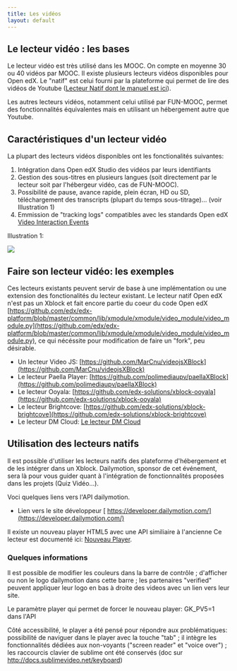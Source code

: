 ```yaml
---
title: Les vidéos
layout: default
---
```


## Le lecteur vidéo : les bases

Le lecteur vidéo est très utilisé dans les MOOC. On compte en moyenne 30 ou 40 vidéos par MOOC.
Il existe plusieurs lecteurs vidéos disponibles pour Open edX. Le "natif" est celui fourni par la
plateforme qui permet de lire des vidéos de Youtube ([Lecteur Natif dont le manuel est ici](http://edx-partner-course-staff.readthedocs.org/en/latest/creating_content/create_video.html)).

Les autres lecteurs vidéos, notamment celui utilisé par FUN-MOOC, permet des fonctionnalités équivalentes mais en utilisant un hébergement autre que Youtube.

## Caractéristiques d'un lecteur vidéo

La plupart des lecteurs vidéos disponibles ont les fonctionalités suivantes:

1. Intégration dans Open edX Studio des vidéos par leurs identifiants
2. Gestion des sous-titres en plusieurs langues (soit directement par le lecteur soit par l'hébergeur vidéo, cas de FUN-MOOC).
3. Possibilité de pause, avance rapide, plein écran, HD ou SD, téléchargement des transcripts (plupart du temps sous-titrage)... (voir Illustration 1)
4. Emmission de "tracking logs" compatibles avec les standards Open edX [Video Interaction Events](http://edx.readthedocs.org/en/latest/internal_data_formats/tracking_logs.html#video-interaction-events)

Illustration 1:

![](http://edx-partner-course-staff.readthedocs.org/en/latest/_images/Video_DownTrans_other.png)

## Faire son lecteur vidéo: les exemples

Ces lecteurs existants peuvent servir de base à une implémentation ou une extension des fonctionalités du lecteur existant.
Le lecteur natif Open edX n'est pas un Xblock et fait encore partie du coeur du code Open edX  [https://github.com/edx/edx-platform/blob/master/common/lib/xmodule/xmodule/video_module/video_module.py](https://github.com/edx/edx-platform/blob/master/common/lib/xmodule/xmodule/video_module/video_module.py), ce qui nécéssite pour modification de faire un "fork", peu désirable.


- Un lecteur Video JS: [https://github.com/MarCnu/videojsXBlock](https://github.com/MarCnu/videojsXBlock)
- Le lecteur Paella Player: [https://github.com/polimediaupv/paellaXBlock](https://github.com/polimediaupv/paellaXBlock)
- Le lecteur Ooyala: [https://github.com/edx-solutions/xblock-ooyala](https://github.com/edx-solutions/xblock-ooyala)
- Le lecteur Brightcove: [https://github.com/edx-solutions/xblock-brightcove](https://github.com/edx-solutions/xblock-brightcove)
- Le lecteur DM Cloud:  [Le lecteur DM Cloud](https://github.com/openfun/dmcloud)

## Utilisation des lecteurs natifs

Il est possible d'utiliser les lecteurs natifs des plateforme d'hébergement et de les intégrer dans un Xblock.
Dailymotion, sponsor de cet événement, sera là pour vous guider quant à l'intégration de fonctionnalités proposées dans les projets (Quiz Vidéo...).

Voci quelques liens vers l'API dailymotion.
- Lien vers le site développeur [ https://developer.dailymotion.com/​](https://developer.dailymotion.com/​)

Il existe un nouveau player HTML5 avec une API similiaire à l'ancienne [](https://developer.dailymotion.com/documentation#player-api)
Ce lecteur est documenté ici: [Nouveau Player]([http://www.dailymotion.com/player).

### Quelques informations

Il est possible de modifier les couleurs dans la barre de contrôle ; d'afficher ou non le logo dailymotion dans cette barre ; les partenaires "verified" peuvent appliquer leur logo en bas à droite des videos avec un lien vers leur site.

Le paramètre player qui permet de forcer le nouveau player: GK_PV5=1 dans l'API

Côté accessibilité, le player a été pensé pour répondre aux problématiques: possibilité de naviguer dans le player avec la touche "tab" ; il intègre les fonctionnalités dédiées aux non-voyants ("screen reader" et "voice over") ; les raccourcis clavier de sublime ont été conservés (doc sur http://docs.sublimevideo.net/keyboard)

